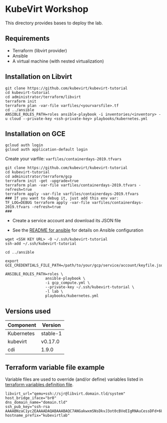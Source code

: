 # KubeVirt Workshop

This directory provides bases to deploy the lab.

## Requirements

* Terraform (libvirt provider)
* Ansible
* A virtual machine (with nested virtualization)

## Installation on Libvirt

```shell
git clone https://github.com/kubevirt/kubevirt-tutorial
cd kubevirt-tutorial
cd administrator/terraform/libvirt
terraform init
terraform plan -var-file varfiles/<yourvarsfile>.tf
cd ../ansible
ANSIBLE_ROLES_PATH=roles ansible-playbook -i inventories/<inventory> -u cloud --private-key <ssh-private-key> playbooks/kubernetes.yml
```

## Installation on GCE

```
gcloud auth login
gcloud auth application-default login
```

Create your varfile: `varfiles/containerdays-2019.tfvars`

```shell
git clone https://github.com/kubevirt/kubevirt-tutorial
cd kubevirt-tutorial
cd administrator/terraform/gcp
terraform init -get -upgrade=true
terraform plan -var-file varfiles/containerdays-2019.tfvars -refresh=true
terraform apply -var-file varfiles/containerdays-2019.tfvars
### If you want to debug it, just add this env var:
TF_LOG=DEBUG terraform apply -var-file varfiles/containerdays-2019.tfvars -refresh=true
###
```


- Create a service account and download its JSON file

- See the [README for ansible](./ansible/README.md) for details on Ansible configuration


```shell
wget <SSH KEY URL> -O ~/.ssh/kubevirt-tutorial
ssh-add ~/.ssh/kubevirt-tutorial

cd ../ansible

export GCE_CREDENTIALS_FILE_PATH=/path/to/your/gcp/service/account/keyfile.json

ANSIBLE_ROLES_PATH=roles \
                  ansible-playbook \
                  -i gcp_compute.yml \
                  --private-key ~/.ssh/kubevirt-tutorial \
                  -l lab \
                  playbooks/kubernetes.yml
```

## Versions used

| Component   | Version  |
| ----------- | -------- |
| Kubernetes  | stable-1 |
| kubevirt    | v0.17.0  |
| cdi         | 1.9.0    |

## Terraform variable file example

Variable files are used to override (and/or define) variables listed in [terraform variables definition file](terraform/variables.tf).

```hcl
libvirt_url="qemu+ssh://sjr@libvirt.domain.tld/system"
host_bridge_iface="br0"
dns_domain_name="domain.tld"
ssh_pub_key="ssh-rsa AAAABNzaC1yc2EAAAADAQABAAABAQC7ANGakwxmSNsDkvJ3ot0cBVeEIgRNAuCessDFd+6Uk2/zt+aewZn3DGPiWKy8VmprBncXhKIIO0mc1Sh4vnxL8jyho+YowVnD6SyByqkXOvmonY4gfUKEIb5aYMbXIc/wKfKLhWzrqki8HWGOESVxqx6WMN+mkBkarWeEjA7+ZpvpJXtgSZoh378WxnRb8v2Pm6qFgEFJK3kaKwdK/dNCsnnhuLxS0HHT/aTfVFA2rzPBYxbfJr2youztQLrVERxpBqYvov0ydoemdeMRQycNR7EY+fqkD1ABkpFKufZCTYcNuGiuhaOjkmU0uHtztwnV64I5mdeqrITRhHCF7y7"
hostname_prefix="kubevirtlab"
```

